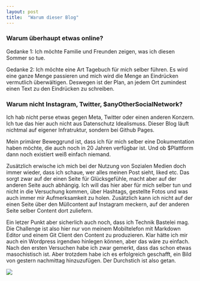 ```yaml
---
layout: post
title:  "Warum dieser Blog"
---
```


### Warum überhaupt etwas online?
Gedanke 1: Ich möchte Familie und Freunden zeigen, was ich diesen Sommer so tue.

Gedanke 2: Ich möchte eine Art Tagebuch für mich selber führen. Es wird eine ganze Menge passieren und mich wird die Menge an Eindrücken vermutlich überwältigen. Deswegen ist der Plan, an jedem Ort zumindest einen Text zu den Eindrücken zu schreiben.

### Warum nicht Instagram, Twitter, $anyOtherSocialNetwork?
Ich hab nicht perse etwas gegen Meta, Twitter oder einen anderen Konzern. Ich tue das hier auch nicht aus Datenschutz Idealismuss. Dieser Blog läuft nichtmal auf eigener Infratruktur, sondern bei Github Pages.

Mein primärer Beweggrund ist, dass ich für mich selber eine Dokumentation haben möchte, die auch noch in 20 Jahren verfügbar ist. Und ob $Plattform dann noch existiert weiß einfach niemand.

Zusätzlich erwische ich mich bei der Nutzung von Sozialen Medien doch immer wieder, dass ich schaue, wer alles meinen Post sieht, liked etc. Das sorgt zwar auf der einen Seite für Glücksgefühle, macht aber auf der anderen Seite auch abhängig. Ich will das hier aber für mich selber tun und nicht in die Versuchung kommen, über Hashtags, gestellte Fotos und was auch immer mir Aufmerksamkeit zu holen.
Zusätzlich kann ich nicht auf der einen Seite über den Müllcontent auf Instagram meckern, auf der anderen Seite selber Content dort zuliefern.

Ein letzer Punkt aber sicherlich auch noch, dass ich Technik Bastelei mag. Die Challenge ist also hier nur von meinem Mobiltelefon mit Markdown Editor und einem Git Client den Content zu produzieren. Klar hätte ich mir auch ein Wordpress irgendwo hinlegen können, aber das wäre zu einfach. Nach den ersten Versuchen habe ich zwar gemerkt, dass das schon etwas masochistisch ist. Aber trotzdem habe ich es erfolgreich geschafft, ein Bild von gestern nachmittag hinzuzufügen. Der Durchstich ist also getan.

![](/assets/PXL_20220514_162826611.MP.jpg)
